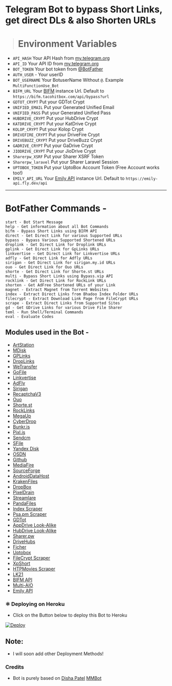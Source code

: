 # Telegram Bot to bypass Short Links, get direct DLs & also Shorten URLs

> # Environment Variables
- `API_HASH` Your API Hash from [my.telegram.org](https://my.telegram.org)
- `API_ID` Your API ID from [my.telegram.org](https://my.telegram.org)
- `BOT_TOKEN` Your bot token from [@BotFather](https://telegram.dog/BotFather)
- `AUTH_USER` - Your userID
- `BOT_USERNAME` Your BotuserName Without `@`. Example `MultiFunctionUse_Bot`
- `BIFM_URL` Your [BIFM](https://git.gay/a/bifm) instance Url. Default to `https://bifm.tacohitbox.com/api/bypass?url`
- `GDTOT_CRYPT` Put your GDTot Crypt
- `UNIFIED_EMAIL` Put your Generated Unified Email
- `UNIFIED_PASS` Put your Generated Unified Pass
- `HUBDRIVE_CRYPT` Put your HubDrive Crypt
- `KATDRIVE_CRYPT` Put your KatDrive Crypt
- `KOLOP_CRYPT` Put your Kolop Crypt
- `DRIVEFIRE_CRYPT` Put your DriveFire Crypt
- `DRIVEBUZZ_CRYPT` Put your DriveBuzz Crypt
- `GADRIVE_CRYPT` Put your GaDrive Crypt
- `JIODRIVE_CRYPT` Put your JioDrive Crypt
- `Sharerpw_XSRF` Put your Sharer XSRF Token
- `Sharerpw_laravel` Put your Sharer Laravel Session
- `UPTOBOX_TOKEN` Put your UptoBox Account Token (Free Account works too!)
- `EMILY_API_URL` Your [Emily API](https://github.com/missemily2022/Emily-API) instance Url. Default to `https://emily-api.fly.dev/api`
---

# BotFather Commands -
```
start - Bot Start Message
help - Get information about all Bot Commands
bifm - Bypass Short Links using BIFM API
direct - Get Direct Link for various Supported URLs
bypass - Bypass Various Supported Shortened URLs
droplink - Get Direct Link for Droplink URLs
gplink - Get Direct Link for GpLinks URLs
linkvertise - Get Direct Link for Linkvertise URLs
adfly - Get Direct Link for Adfly URLs
sirigan - Get Direct Link for sirigan.my.id URLs
ouo - Get Direct Link for Ouo URLs
shorte - Get Direct Link for Shorte.st URLs
multi - Bypass Short Links using Bypass.vip API
rocklink - Get Direct Link for RockLink URLs
shorten - Get AdFree Shortened URLs of your Link
magnet - Extract Magnet from Torrent Websites
index - Extract Direct Links from Bhadoo Index Folder URLs
filecrypt - Extract Download Link Page from FileCrypt URLs
scrape - Extract Direct Links from Supported Sites
gd - Get GDrive Links for various Drive File Sharer
teml - Run Shell/Terminal Commands
eval - Evaluate Codes
```

## Modules used in the Bot - 
- [ArtStation](https://github.com/dishapatel010/mmbot)
- [MDisk](https://github.com/dishapatel010/mmbot)
- [GPLinks](https://github.com/xcscxr/gplinks-bypass)
- [DropLinks](https://github.com/xcscxr/droplink-bypass)
- [WeTransfer](https://github.com/dishapatel010/mmbot)
- [GoFile](https://github.com/xcscxr/gofile-dl)
- [Linkvertise](https://github.com/xcscxr/linkvertise-bypass)
- [AdFly](https://github.com/xcscxr/adfly-bypass)
- [Sirigan](https://github.com/xcscxr/sirigan_my_id-bypass)
- [RecaptchaV3](https://github.com/xcscxr/Recaptcha-v3-bypass)
- [Ouo](https://github.com/xcscxr/ouo-bypass)
- [Shorte.st](https://github.com/xcscxr/sh-st-bypass)
- [RockLinks](https://github.com/sanjit-sinha/rocklinks-bypaas)
- [MegaUp](https://github.com/pyload/pyload)
- [CyberDrop](https://github.com/PaaaulZ/CyberdropBunkrDownloader)
- [Bunkr.is](https://github.com/PaaaulZ/CyberdropBunkrDownloader)
- [Pixl.is](https://github.com/dhaouiaziz13/pixl-mass-downloader)
- [Sendcm](https://github.com/Saief1999/sendcm-downloader)
- [SFile](https://github.com/nekaru-storage/re-cerminbot)
- [Yandex Disk](https://github.com/wldhx/yadisk-direct)
- [OSDN](https://github.com/lzzy12/python-aria-mirror-bot)
- [Github](https://github.com/lzzy12/python-aria-mirror-bot)
- [MediaFire](https://github.com/lzzy12/python-aria-mirror-bot)
- [SourceForge](https://github.com/REBEL75/REBELUSERBOT)
- [AndroidDataHost](https://github.com/Ncode2014/re-cerminbot)
- [KrakenFiles](https://github.com/tha23rd/py-kraken)
- [DropBox](https://github.com/thomas-xin/Miza-Player)
- [PixelDrain](https://github.com/yash-dk/TorToolkit-Telegram)
- [Streamlare](https://github.com/nkvoronov/script.module.urlresolver)
- [PandaFiles](https://github.com/nkvoronov/script.module.urlresolver)
- [Index Scraper](https://github.com/sanjit-sinha/Bhadoo-Index-Scraper)
- [Psa.pm Scraper](https://github.com/sanjit-sinha/psa-bypass) 
- [GDTot](https://github.com/xcscxr/gdtot_scraper)
- [AppDrive Look-Alike](https://github.com/xcscxr/appdrive-dl)
- [HubDrive Look-Alike](https://github.com/xcscxr/hubdrive-dl)
- [Sharer.pw](https://github.com/xcscxr/sharer-pw-dl)
- [DriveHubs](https://github.com/yashoswalyo/clone-bot-public)
- [Ficher](https://github.com/anasty17/mirror-leech-telegram-bot)
- [Uptobox](https://github.com/sinoobie/noobie-mirror)
- [FileCrypt Scraper](https://github.com/bipinkrish/filecrypt-bypass)
- [XpShort](https://github.com/JohnWickKeanue/xpshort-bypass)
- [HTPMovies Scraper](https://github.com/JohnWickKeanue/htplinkbypass)
- [LK21](https://github.com/zevtyardt/lk21)
- [BIFM API](https://git.gay/a/bifm)
- [Multi-AIO](https://github.com/bypass-vip/bypass.vip)
- [Emily API](https://github.com/missemily2022/Emily-API)


### ⚛️ Deploying on Heroku
- Click on the Button below to deploy this Bot to Heroku

[![Deploy](https://www.herokucdn.com/deploy/button.svg)](https://heroku.com/deploy?template=https://github.com/missemily22/MultiFunctionBot)

## Note:
- I will soon add other Deployment Methods!

### Credits
- Bot is purely based on [Disha Patel](https://github.com/dishapatel010) [MMBot](https://github.com/dishapatel010/mmbot)